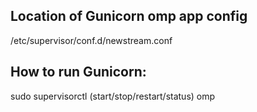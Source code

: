 ## Location of Gunicorn omp app config
/etc/supervisor/conf.d/newstream.conf


## How to run Gunicorn:
sudo supervisorctl (start/stop/restart/status) omp
